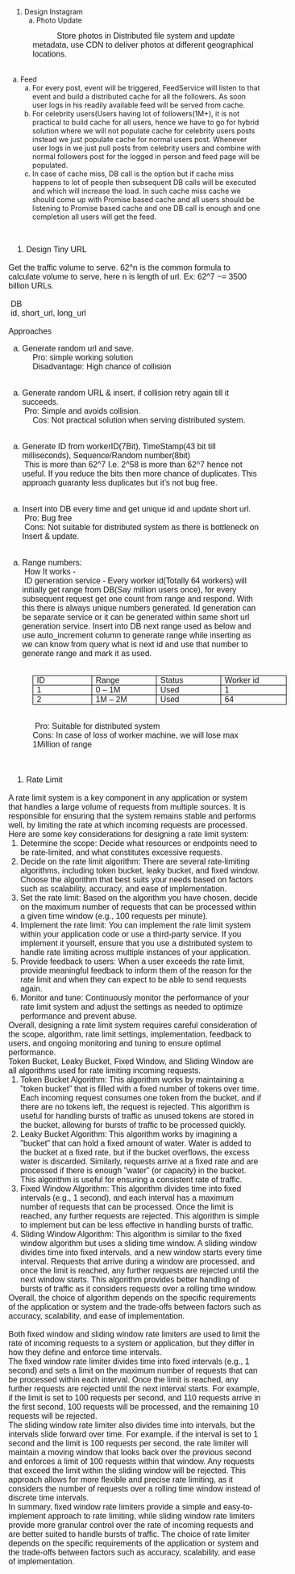 <ol style="list-style-type: undefined;margin-left:8px;">
    <li>Design Instagram<ol style="list-style-type: lower-alpha;">
            <li>Photo Update</li>
        </ol>
    </li>
</ol>
<p style='margin:0cm;font-size:16px;font-family:"Calibri",sans-serif;margin-left:36.0pt;text-indent:36.0pt;'>Store photos in Distributed file system and update metadata, use CDN to deliver photos at different geographical locations.</p>
<p style='margin:0cm;font-size:16px;font-family:"Calibri",sans-serif;margin-left:36.0pt;'>&nbsp;</p>
<ol style="list-style-type: lower-alpha;">
    <li>Feed<ol style="list-style-type: lower-alpha;">
            <li>For every post, event will be triggered, FeedService will listen to that event and build a distributed cache for all the followers. As soon user logs in his readily available feed will be served from cache.</li>
            <li>For celebrity users(Users having lot of followers(1M+), it is not practical to build cache for all users, hence we have to go for hybrid solution where we will not populate cache for celebrity users posts instead we just populate cache for normal users post. Whenever user logs in we just pull posts from celebrity users and combine with normal followers post for the logged in person and feed page will be populated.</li>
            <li>In case of cache miss, DB call is the option but if cache miss happens to lot of people then subsequent DB calls will be executed and which will increase the load. In such cache miss cache we should come up with Promise based cache and all users should be listening to Promise based cache and one DB call is enough and one completion all users will get the feed.</li>
        </ol>
    </li>
</ol>
<p style='margin:0cm;font-size:16px;font-family:"Calibri",sans-serif;'>&nbsp;</p>
<div style='margin:0cm;font-size:16px;font-family:"Calibri",sans-serif;'>
    <ol style="margin-bottom:0cm;list-style-type: undefined;margin-left:8px;">
        <li style='margin:0cm;font-size:16px;font-family:"Calibri",sans-serif;'>Design Tiny URL</li>
    </ol>
</div>
<p style='margin:0cm;font-size:16px;font-family:"Calibri",sans-serif;'>&nbsp;</p>
<p style='margin:0cm;font-size:16px;font-family:"Calibri",sans-serif;'>Get the traffic volume to serve. 62^n is the common formula to calculate volume to serve, here n is length of url. Ex: 62^7 ~= 3500 billion URLs.</p>
<p style='margin:0cm;font-size:16px;font-family:"Calibri",sans-serif;'>&nbsp;</p>
<p style='margin:0cm;font-size:16px;font-family:"Calibri",sans-serif;'>&nbsp;DB</p>
<p style='margin:0cm;font-size:16px;font-family:"Calibri",sans-serif;'>&nbsp;id, short_url, long_url</p>
<p style='margin:0cm;font-size:16px;font-family:"Calibri",sans-serif;'>&nbsp;</p>
<p style='margin:0cm;font-size:16px;font-family:"Calibri",sans-serif;'>Approaches</p>
<div style='margin:0cm;font-size:16px;font-family:"Calibri",sans-serif;'>
    <ol style="margin-bottom:0cm;list-style-type: lower-alpha;">
        <li style='margin:0cm;font-size:16px;font-family:"Calibri",sans-serif;'>Generate random url and save.</li>
    </ol>
</div>
<p style='margin:0cm;font-size:16px;font-family:"Calibri",sans-serif;text-indent:36.0pt;'>Pro: simple working solution</p>
<p style='margin:0cm;font-size:16px;font-family:"Calibri",sans-serif;margin-left:18.0pt;text-indent:18.0pt;'>Disadvantage: High chance of collision</p>
<p style='margin:0cm;font-size:16px;font-family:"Calibri",sans-serif;margin-left:18.0pt;text-indent:18.0pt;'>&nbsp;</p>
<div style='margin:0cm;font-size:16px;font-family:"Calibri",sans-serif;'>
    <ol style="margin-bottom:0cm;list-style-type: lower-alpha;">
        <li style='margin:0cm;font-size:16px;font-family:"Calibri",sans-serif;'>Generate random URL &amp; insert, if collision retry again till it succeeds.<br>&nbsp;Pro: Simple and avoids collision.</li>
    </ol>
</div>
<p style='margin:0cm;font-size:16px;font-family:"Calibri",sans-serif;margin-left:18.0pt;text-indent:18.0pt;'>Cos: Not practical solution when serving distributed system.</p>
<p style='margin:0cm;font-size:16px;font-family:"Calibri",sans-serif;margin-left:18.0pt;text-indent:18.0pt;'>&nbsp;</p>
<div style='margin:0cm;font-size:16px;font-family:"Calibri",sans-serif;'>
    <ol style="margin-bottom:0cm;list-style-type: lower-alpha;">
        <li style='margin:0cm;font-size:16px;font-family:"Calibri",sans-serif;'>Generate ID from workerID(7Bit), TimeStamp(43 bit till milliseconds), Sequence/Random number(8bit)<br>&nbsp;This is more than 62^7 I.e. 2^58 is more than 62^7 hence not useful. If you reduce the bits then more chance of duplicates. This approach guaranty less duplicates but it&rsquo;s not bug free.</li>
    </ol>
</div>
<p style='margin-top:0cm;margin-right:0cm;margin-bottom:0cm;margin-left:36.0pt;font-size:16px;font-family:"Calibri",sans-serif;'>&nbsp;</p>
<div style='margin:0cm;font-size:16px;font-family:"Calibri",sans-serif;'>
    <ol style="margin-bottom:0cm;list-style-type: lower-alpha;">
        <li style='margin:0cm;font-size:16px;font-family:"Calibri",sans-serif;'>Insert into DB every time and get unique id and update short url.<br>&nbsp;Pro: Bug free<br>&nbsp;Cons: Not suitable for distributed system as there is bottleneck on Insert &amp; update.</li>
    </ol>
</div>
<p style='margin-top:0cm;margin-right:0cm;margin-bottom:0cm;margin-left:36.0pt;font-size:16px;font-family:"Calibri",sans-serif;'>&nbsp;</p>
<div style='margin:0cm;font-size:16px;font-family:"Calibri",sans-serif;'>
    <ol style="margin-bottom:0cm;list-style-type: lower-alpha;">
        <li style='margin:0cm;font-size:16px;font-family:"Calibri",sans-serif;'>Range numbers:&nbsp;<br>&nbsp;How It works -&nbsp;<br>&nbsp;ID generation service - Every worker id(Totally 64 workers) will initially get range from DB(Say&nbsp;million users once), for every subsequent request get one count from range and respond. With this there is always unique numbers generated. Id generation can be separate service or it can be generated within same short&nbsp;url generation service. Insert into DB next range used as below and use auto_increment column to generate range while inserting as we can know from query what is next id and use that number to generate range and mark it as used.<br>&nbsp;</li>
    </ol>
</div>
<table style="margin-left:36.0pt;border-collapse:collapse;border:none;">
    <tbody>
        <tr>
            <td style="width: 112.7pt;border: 1pt solid windowtext;padding: 0cm 5.4pt;vertical-align: top;">
                <p style='margin-top:0cm;margin-right:0cm;margin-bottom:0cm;margin-left:0cm;font-size:16px;font-family:"Calibri",sans-serif;'>ID</p>
            </td>
            <td style="width: 112.7pt;border-top: 1pt solid windowtext;border-right: 1pt solid windowtext;border-bottom: 1pt solid windowtext;border-image: initial;border-left: none;padding: 0cm 5.4pt;vertical-align: top;">
                <p style='margin-top:0cm;margin-right:0cm;margin-bottom:0cm;margin-left:0cm;font-size:16px;font-family:"Calibri",sans-serif;'>Range</p>
            </td>
            <td style="width: 112.7pt;border-top: 1pt solid windowtext;border-right: 1pt solid windowtext;border-bottom: 1pt solid windowtext;border-image: initial;border-left: none;padding: 0cm 5.4pt;vertical-align: top;">
                <p style='margin-top:0cm;margin-right:0cm;margin-bottom:0cm;margin-left:0cm;font-size:16px;font-family:"Calibri",sans-serif;'>Status</p>
            </td>
            <td style="width: 112.7pt;border-top: 1pt solid windowtext;border-right: 1pt solid windowtext;border-bottom: 1pt solid windowtext;border-image: initial;border-left: none;padding: 0cm 5.4pt;vertical-align: top;">
                <p style='margin-top:0cm;margin-right:0cm;margin-bottom:0cm;margin-left:0cm;font-size:16px;font-family:"Calibri",sans-serif;'>Worker id</p>
            </td>
        </tr>
        <tr>
            <td style="width: 112.7pt;border-right: 1pt solid windowtext;border-bottom: 1pt solid windowtext;border-left: 1pt solid windowtext;border-image: initial;border-top: none;padding: 0cm 5.4pt;vertical-align: top;">
                <p style='margin-top:0cm;margin-right:0cm;margin-bottom:0cm;margin-left:0cm;font-size:16px;font-family:"Calibri",sans-serif;'>1</p>
            </td>
            <td style="width: 112.7pt;border-top: none;border-left: none;border-bottom: 1pt solid windowtext;border-right: 1pt solid windowtext;padding: 0cm 5.4pt;vertical-align: top;">
                <p style='margin-top:0cm;margin-right:0cm;margin-bottom:0cm;margin-left:0cm;font-size:16px;font-family:"Calibri",sans-serif;'>0 &ndash; 1M</p>
            </td>
            <td style="width: 112.7pt;border-top: none;border-left: none;border-bottom: 1pt solid windowtext;border-right: 1pt solid windowtext;padding: 0cm 5.4pt;vertical-align: top;">
                <p style='margin-top:0cm;margin-right:0cm;margin-bottom:0cm;margin-left:0cm;font-size:16px;font-family:"Calibri",sans-serif;'>Used</p>
            </td>
            <td style="width: 112.7pt;border-top: none;border-left: none;border-bottom: 1pt solid windowtext;border-right: 1pt solid windowtext;padding: 0cm 5.4pt;vertical-align: top;">
                <p style='margin-top:0cm;margin-right:0cm;margin-bottom:0cm;margin-left:0cm;font-size:16px;font-family:"Calibri",sans-serif;'>1</p>
            </td>
        </tr>
        <tr>
            <td style="width: 112.7pt;border-right: 1pt solid windowtext;border-bottom: 1pt solid windowtext;border-left: 1pt solid windowtext;border-image: initial;border-top: none;padding: 0cm 5.4pt;vertical-align: top;">
                <p style='margin-top:0cm;margin-right:0cm;margin-bottom:0cm;margin-left:0cm;font-size:16px;font-family:"Calibri",sans-serif;'>2</p>
            </td>
            <td style="width: 112.7pt;border-top: none;border-left: none;border-bottom: 1pt solid windowtext;border-right: 1pt solid windowtext;padding: 0cm 5.4pt;vertical-align: top;">
                <p style='margin-top:0cm;margin-right:0cm;margin-bottom:0cm;margin-left:0cm;font-size:16px;font-family:"Calibri",sans-serif;'>1M &ndash; 2M</p>
            </td>
            <td style="width: 112.7pt;border-top: none;border-left: none;border-bottom: 1pt solid windowtext;border-right: 1pt solid windowtext;padding: 0cm 5.4pt;vertical-align: top;">
                <p style='margin-top:0cm;margin-right:0cm;margin-bottom:0cm;margin-left:0cm;font-size:16px;font-family:"Calibri",sans-serif;'>Used</p>
            </td>
            <td style="width: 112.7pt;border-top: none;border-left: none;border-bottom: 1pt solid windowtext;border-right: 1pt solid windowtext;padding: 0cm 5.4pt;vertical-align: top;">
                <p style='margin-top:0cm;margin-right:0cm;margin-bottom:0cm;margin-left:0cm;font-size:16px;font-family:"Calibri",sans-serif;'>64</p>
            </td>
        </tr>
    </tbody>
</table>
<p style='margin-top:0cm;margin-right:0cm;margin-bottom:0cm;margin-left:36.0pt;font-size:16px;font-family:"Calibri",sans-serif;'><br>&nbsp;Pro: Suitable for distributed system</p>
<p style='margin-top:0cm;margin-right:0cm;margin-bottom:0cm;margin-left:36.0pt;font-size:16px;font-family:"Calibri",sans-serif;'>Cons: In case of loss of worker machine, we will lose max 1Million of range<br>&nbsp;&nbsp; &nbsp; &nbsp; &nbsp;</p>
<p style='margin:0cm;font-size:16px;font-family:"Calibri",sans-serif;'>&nbsp;</p>
<div style='margin:0cm;font-size:16px;font-family:"Calibri",sans-serif;'>
    <ol style="margin-bottom:0cm;list-style-type: undefined;margin-left:8px;">
        <li style='margin:0cm;font-size:16px;font-family:"Calibri",sans-serif;'>Rate Limit &nbsp; &nbsp;&nbsp;</li>
    </ol>
</div>
<p style='margin:0cm;font-size:16px;font-family:"Calibri",sans-serif;'>&nbsp;</p>
<p style='margin:0cm;font-size:16px;font-family:"Calibri",sans-serif;'>A rate limit system is a key component in any application or system that handles a large volume of requests from multiple sources. It is responsible for ensuring that the system remains stable and performs well, by limiting the rate at which incoming requests are processed.</p>
<p style='margin:0cm;font-size:16px;font-family:"Calibri",sans-serif;'>Here are some key considerations for designing a rate limit system:</p>
<ol start="1" style="margin-bottom:0cm;margin-top:0cm;" type="1">
    <li style='margin:0cm;font-size:16px;font-family:"Calibri",sans-serif;'>Determine the scope: Decide what resources or endpoints need to be rate-limited, and what constitutes excessive requests.</li>
    <li style='margin:0cm;font-size:16px;font-family:"Calibri",sans-serif;'>Decide on the rate limit algorithm: There are several rate-limiting algorithms, including token bucket, leaky bucket, and fixed window. Choose the algorithm that best suits your needs based on factors such as scalability, accuracy, and ease of implementation.</li>
    <li style='margin:0cm;font-size:16px;font-family:"Calibri",sans-serif;'>Set the rate limit: Based on the algorithm you have chosen, decide on the maximum number of requests that can be processed within a given time window (e.g., 100 requests per minute).</li>
    <li style='margin:0cm;font-size:16px;font-family:"Calibri",sans-serif;'>Implement the rate limit: You can implement the rate limit system within your application code or use a third-party service. If you implement it yourself, ensure that you use a distributed system to handle rate limiting across multiple instances of your application.</li>
    <li style='margin:0cm;font-size:16px;font-family:"Calibri",sans-serif;'>Provide feedback to users: When a user exceeds the rate limit, provide meaningful feedback to inform them of the reason for the rate limit and when they can expect to be able to send requests again.</li>
    <li style='margin:0cm;font-size:16px;font-family:"Calibri",sans-serif;'>Monitor and tune: Continuously monitor the performance of your rate limit system and adjust the settings as needed to optimize performance and prevent abuse.</li>
</ol>
<p style='margin:0cm;font-size:16px;font-family:"Calibri",sans-serif;'>Overall, designing a rate limit system requires careful consideration of the scope, algorithm, rate limit settings, implementation, feedback to users, and ongoing monitoring and tuning to ensure optimal performance.</p>
<p style='margin:0cm;font-size:16px;font-family:"Calibri",sans-serif;'>Token Bucket, Leaky Bucket, Fixed Window, and Sliding Window are all algorithms used for rate limiting incoming requests.</p>
<ol start="1" style="margin-bottom:0cm;margin-top:0cm;" type="1">
    <li style='margin:0cm;font-size:16px;font-family:"Calibri",sans-serif;'>Token Bucket Algorithm: This algorithm works by maintaining a &quot;token bucket&quot; that is filled with a fixed number of tokens over time. Each incoming request consumes one token from the bucket, and if there are no tokens left, the request is rejected. This algorithm is useful for handling bursts of traffic as unused tokens are stored in the bucket, allowing for bursts of traffic to be processed quickly.</li>
    <li style='margin:0cm;font-size:16px;font-family:"Calibri",sans-serif;'>Leaky Bucket Algorithm: This algorithm works by imagining a &quot;bucket&quot; that can hold a fixed amount of water. Water is added to the bucket at a fixed rate, but if the bucket overflows, the excess water is discarded. Similarly, requests arrive at a fixed rate and are processed if there is enough &quot;water&quot; (or capacity) in the bucket. This algorithm is useful for ensuring a consistent rate of traffic.</li>
    <li style='margin:0cm;font-size:16px;font-family:"Calibri",sans-serif;'>Fixed Window Algorithm: This algorithm divides time into fixed intervals (e.g., 1 second), and each interval has a maximum number of requests that can be processed. Once the limit is reached, any further requests are rejected. This algorithm is simple to implement but can be less effective in handling bursts of traffic.</li>
    <li style='margin:0cm;font-size:16px;font-family:"Calibri",sans-serif;'>Sliding Window Algorithm: This algorithm is similar to the fixed window algorithm but uses a sliding time window. A sliding window divides time into fixed intervals, and a new window starts every time interval. Requests that arrive during a window are processed, and once the limit is reached, any further requests are rejected until the next window starts. This algorithm provides better handling of bursts of traffic as it considers requests over a rolling time window.</li>
</ol>
<p style='margin:0cm;font-size:16px;font-family:"Calibri",sans-serif;'>Overall, the choice of algorithm depends on the specific requirements of the application or system and the trade-offs between factors such as accuracy, scalability, and ease of implementation.</p>
<p style='margin:0cm;font-size:16px;font-family:"Calibri",sans-serif;'>&nbsp;</p>
<p style='margin:0cm;font-size:16px;font-family:"Calibri",sans-serif;'>Both fixed window and sliding window rate limiters are used to limit the rate of incoming requests to a system or application, but they differ in how they define and enforce time intervals.</p>
<p style='margin:0cm;font-size:16px;font-family:"Calibri",sans-serif;'>The fixed window rate limiter divides time into fixed intervals (e.g., 1 second) and sets a limit on the maximum number of requests that can be processed within each interval. Once the limit is reached, any further requests are rejected until the next interval starts. For example, if the limit is set to 100 requests per second, and 110 requests arrive in the first second, 100 requests will be processed, and the remaining 10 requests will be rejected.</p>
<p style='margin:0cm;font-size:16px;font-family:"Calibri",sans-serif;'>The sliding window rate limiter also divides time into intervals, but the intervals slide forward over time. For example, if the interval is set to 1 second and the limit is 100 requests per second, the rate limiter will maintain a moving window that looks back over the previous second and enforces a limit of 100 requests within that window. Any requests that exceed the limit within the sliding window will be rejected. This approach allows for more flexible and precise rate limiting, as it considers the number of requests over a rolling time window instead of discrete time intervals.</p>
<p style='margin:0cm;font-size:16px;font-family:"Calibri",sans-serif;'>In summary, fixed window rate limiters provide a simple and easy-to-implement approach to rate limiting, while sliding window rate limiters provide more granular control over the rate of incoming requests and are better suited to handle bursts of traffic. The choice of rate limiter depends on the specific requirements of the application or system and the trade-offs between factors such as accuracy, scalability, and ease of implementation.</p>
<p style='margin:0cm;font-size:16px;font-family:"Calibri",sans-serif;'>&nbsp;</p>